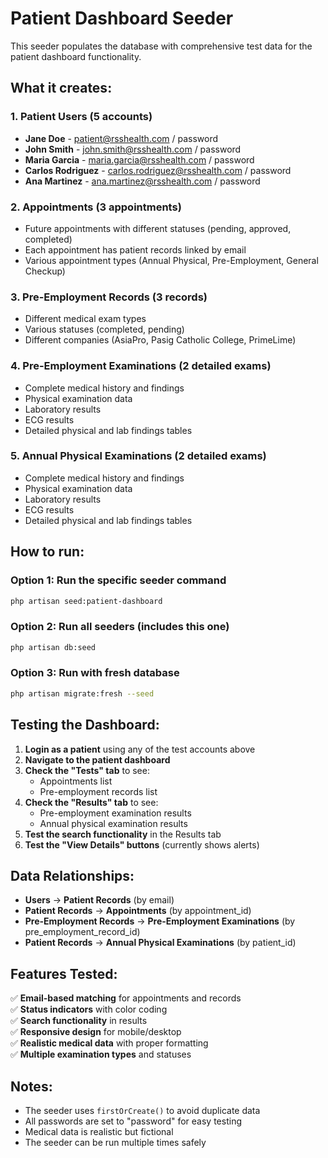 # Patient Dashboard Seeder

This seeder populates the database with comprehensive test data for the patient dashboard functionality.

## What it creates:

### 1. Patient Users (5 accounts)
- **Jane Doe** - patient@rsshealth.com / password
- **John Smith** - john.smith@rsshealth.com / password  
- **Maria Garcia** - maria.garcia@rsshealth.com / password
- **Carlos Rodriguez** - carlos.rodriguez@rsshealth.com / password
- **Ana Martinez** - ana.martinez@rsshealth.com / password

### 2. Appointments (3 appointments)
- Future appointments with different statuses (pending, approved, completed)
- Each appointment has patient records linked by email
- Various appointment types (Annual Physical, Pre-Employment, General Checkup)

### 3. Pre-Employment Records (3 records)
- Different medical exam types
- Various statuses (completed, pending)
- Different companies (AsiaPro, Pasig Catholic College, PrimeLime)

### 4. Pre-Employment Examinations (2 detailed exams)
- Complete medical history and findings
- Physical examination data
- Laboratory results
- ECG results
- Detailed physical and lab findings tables

### 5. Annual Physical Examinations (2 detailed exams)
- Complete medical history and findings
- Physical examination data
- Laboratory results
- ECG results
- Detailed physical and lab findings tables

## How to run:

### Option 1: Run the specific seeder command
```bash
php artisan seed:patient-dashboard
```

### Option 2: Run all seeders (includes this one)
```bash
php artisan db:seed
```

### Option 3: Run with fresh database
```bash
php artisan migrate:fresh --seed
```

## Testing the Dashboard:

1. **Login as a patient** using any of the test accounts above
2. **Navigate to the patient dashboard**
3. **Check the "Tests" tab** to see:
   - Appointments list
   - Pre-employment records list
4. **Check the "Results" tab** to see:
   - Pre-employment examination results
   - Annual physical examination results
5. **Test the search functionality** in the Results tab
6. **Test the "View Details" buttons** (currently shows alerts)

## Data Relationships:

- **Users** → **Patient Records** (by email)
- **Patient Records** → **Appointments** (by appointment_id)
- **Pre-Employment Records** → **Pre-Employment Examinations** (by pre_employment_record_id)
- **Patient Records** → **Annual Physical Examinations** (by patient_id)

## Features Tested:

✅ **Email-based matching** for appointments and records  
✅ **Status indicators** with color coding  
✅ **Search functionality** in results  
✅ **Responsive design** for mobile/desktop  
✅ **Realistic medical data** with proper formatting  
✅ **Multiple examination types** and statuses  

## Notes:

- The seeder uses `firstOrCreate()` to avoid duplicate data
- All passwords are set to "password" for easy testing
- Medical data is realistic but fictional
- The seeder can be run multiple times safely
